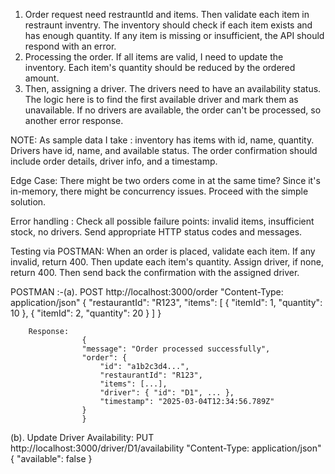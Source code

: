 1. Order request need restrauntId and items. Then validate each item in restraunt inventry. The inventory should check if each item exists and has enough quantity. If any item is missing or insufficient, the API should respond with an error.
2. Processing the order. If all items are valid, I need to update the inventory. Each item's quantity should be reduced by the ordered amount. 
3. Then, assigning a driver. The drivers need to have an availability status. The logic here is to find the first available driver and mark them as unavailable. If no drivers are available, the order can't be processed, so another error response.

NOTE:
As sample data I take : inventory has items with id, name, quantity. Drivers have id, name, and available status. The order confirmation should include order details, driver info, and a timestamp.

Edge Case: There might be two orders come in at the same time? Since it's in-memory, there might be concurrency issues. Proceed with the simple solution.

Error handling : Check all possible failure points: invalid items, insufficient stock, no drivers. Send appropriate HTTP status codes and messages.

Testing via POSTMAN: 
When an order is placed, validate each item. If any invalid, return 400. Then update each item's quantity. Assign driver, if none, return 400. Then send back the confirmation with the assigned driver.

POSTMAN :-(a). POST http://localhost:3000/order
                    "Content-Type: application/json"
                    {
                        "restaurantId": "R123",
                        "items": [
                        { "itemId": 1, "quantity": 10 },
                        { "itemId": 2, "quantity": 20 }
                        ]
                    }


        Response:
                    {
                    "message": "Order processed successfully",
                    "order": {
                        "id": "a1b2c3d4...",
                        "restaurantId": "R123",
                        "items": [...],
                        "driver": { "id": "D1", ... },
                        "timestamp": "2025-03-04T12:34:56.789Z"
                    }
                    }

(b). Update Driver Availability:
PUT http://localhost:3000/driver/D1/availability 
"Content-Type: application/json"
{
    "available": false
  }